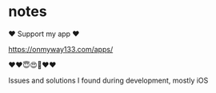 # notes

❤️ Support my app ❤️ 

https://onmyway133.com/apps/

❤️❤️😇😍🤘❤️❤️

Issues and solutions I found during development, mostly iOS
